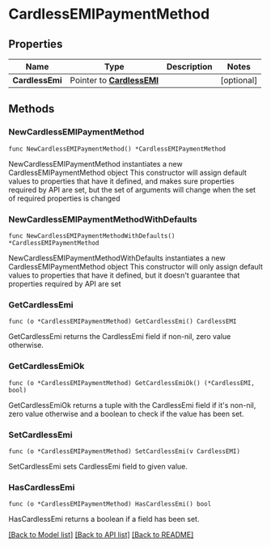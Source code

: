 # CardlessEMIPaymentMethod

## Properties

Name | Type | Description | Notes
------------ | ------------- | ------------- | -------------
**CardlessEmi** | Pointer to [**CardlessEMI**](CardlessEMI.md) |  | [optional] 

## Methods

### NewCardlessEMIPaymentMethod

`func NewCardlessEMIPaymentMethod() *CardlessEMIPaymentMethod`

NewCardlessEMIPaymentMethod instantiates a new CardlessEMIPaymentMethod object
This constructor will assign default values to properties that have it defined,
and makes sure properties required by API are set, but the set of arguments
will change when the set of required properties is changed

### NewCardlessEMIPaymentMethodWithDefaults

`func NewCardlessEMIPaymentMethodWithDefaults() *CardlessEMIPaymentMethod`

NewCardlessEMIPaymentMethodWithDefaults instantiates a new CardlessEMIPaymentMethod object
This constructor will only assign default values to properties that have it defined,
but it doesn't guarantee that properties required by API are set

### GetCardlessEmi

`func (o *CardlessEMIPaymentMethod) GetCardlessEmi() CardlessEMI`

GetCardlessEmi returns the CardlessEmi field if non-nil, zero value otherwise.

### GetCardlessEmiOk

`func (o *CardlessEMIPaymentMethod) GetCardlessEmiOk() (*CardlessEMI, bool)`

GetCardlessEmiOk returns a tuple with the CardlessEmi field if it's non-nil, zero value otherwise
and a boolean to check if the value has been set.

### SetCardlessEmi

`func (o *CardlessEMIPaymentMethod) SetCardlessEmi(v CardlessEMI)`

SetCardlessEmi sets CardlessEmi field to given value.

### HasCardlessEmi

`func (o *CardlessEMIPaymentMethod) HasCardlessEmi() bool`

HasCardlessEmi returns a boolean if a field has been set.


[[Back to Model list]](../README.md#documentation-for-models) [[Back to API list]](../README.md#documentation-for-api-endpoints) [[Back to README]](../README.md)


